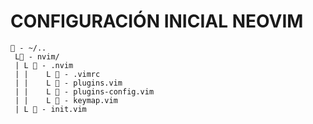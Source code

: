 # CONFIGURACIÓN INICIAL NEOVIM #

    📁 - ~/..
     L📂 - nvim/
     | L 📂 - .nvim
     | |	L 📄 - .vimrc
     | |	L 📄 - plugins.vim
     | |	L 📄 - plugins-config.vim
     | |	L 📄 - keymap.vim
     | L 📄 - init.vim
    
